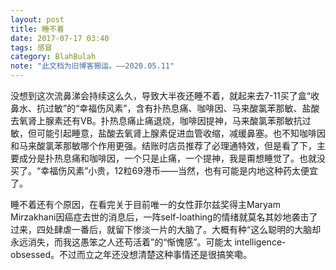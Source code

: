 ```yaml
---
layout: post
title: 睡不着
date: 2017-07-17 03:40
tags: 感冒
category: BlahBulah
note: "此文档为旧博客搬运。——2020.05.11"
---
```


没想到这次流鼻涕会持续这么久，导致大半夜还睡不着，就起来去7-11买了盒“收鼻水、抗过敏”的“幸福伤风素”，含有扑热息痛、咖啡因、马来酸氯苯那敏、盐酸去氧肾上腺素还有VB。扑热息痛止痛退烧，咖啡因提神，马来酸氯苯那敏抗过敏，但可能引起睡意，盐酸去氧肾上腺素促进血管收缩，减缓鼻塞。也不知咖啡因和马来酸氯苯那敏哪个作用更强。结账时店员推荐了必理通特效，但是看了下，主要成分是扑热息痛和咖啡因，一个只是止痛，一个提神，我是甭想睡觉了。也就没买了。“幸福伤风素”小贵，12粒69港币——当然，也有可能是内地这种药太便宜了。

睡不着还有个原因，在看完关于目前唯一的女性菲尔兹奖得主Maryam Mirzakhani因癌症去世的消息后，一阵self-loathing的情绪就莫名其妙地袭击了过来，四处肆虐一番后，就留下惨淡一片的大脑了。大概有种“这么聪明的大脑却永远消失，而我这愚笨之人还苟活着”的“惭愧感”。可能太 intelligence-obsessed。不过而立之年还没想清楚这种事情还是很搞笑嘞。